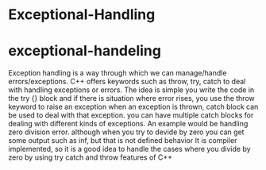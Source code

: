# Exceptional-Handling
# exceptional-handeling
Exception handling is a way through which we can manage/handle errors/exceptions. C++ offers keywords such as throw, try, catch to deal with handling exceptions or errors.
The idea is simple you write the code in the try {} block and if there is situation where error rises, you use the throw keyword to raise an exception when an exception is thrown, catch block can be used to deal
with that exception. you can have multiple catch blocks for dealing with different kinds of exceptions. An example would be handling zero division error. although when you try to devide by zero you can get some
output such as inf, but that is not defined behavior It is compiler implemented, so it is a good idea to handle the cases where you divide by zero by using try catch and throw features of C++

